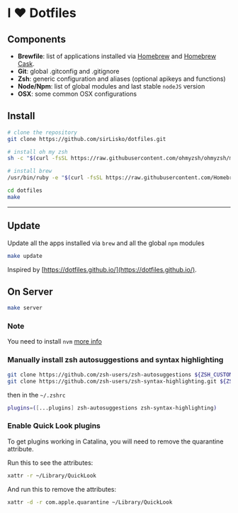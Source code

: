 # I ❤ Dotfiles

## Components

- **Brewfile**: list of applications installed via [Homebrew](http://brew.sh/) and [Homebrew Cask](https://caskroom.github.io/).
- **Git**: global .gitconfig and .gitignore
- **Zsh**: generic configuration and aliases (optional apikeys and functions)
- **Node/Npm**: list of global modules and last stable `nodeJS` version
- **OSX**: some common OSX configurations

## Install

```bash
# clone the repository
git clone https://github.com/sirLisko/dotfiles.git

# install oh my zsh
sh -c "$(curl -fsSL https://raw.githubusercontent.com/ohmyzsh/ohmyzsh/master/tools/install.sh)"

# install brew
/usr/bin/ruby -e "$(curl -fsSL https://raw.githubusercontent.com/Homebrew/install/master/install)"

cd dotfiles
make
```

---

## Update

Update all the apps installed via `brew` and all the global `npm` modules

```bash
make update
```

Inspired by [https://dotfiles.github.io/](https://dotfiles.github.io/).

## On Server

```bash
make server
```

### Note

You need to install `nvm` [more info](https://github.com/nvm-sh/nvm#installing-and-updating)

### Manually install zsh autosuggestions and syntax highlighting

```bash
git clone https://github.com/zsh-users/zsh-autosuggestions ${ZSH_CUSTOM:-~/.oh-my-zsh/custom}/plugins/zsh-autosuggestions
git clone https://github.com/zsh-users/zsh-syntax-highlighting.git ${ZSH_CUSTOM:-~/.oh-my-zsh/custom}/plugins/zsh-syntax-highlighting
```

then in the `~/.zshrc`

```bash
plugins=([...plugins] zsh-autosuggestions zsh-syntax-highlighting)
```

### Enable Quick Look plugins

To get plugins working in Catalina, you will need to remove the quarantine attribute.

Run this to see the attributes:

```bash
xattr -r ~/Library/QuickLook
```

And run this to remove the attributes:

```bash
xattr -d -r com.apple.quarantine ~/Library/QuickLook
```
